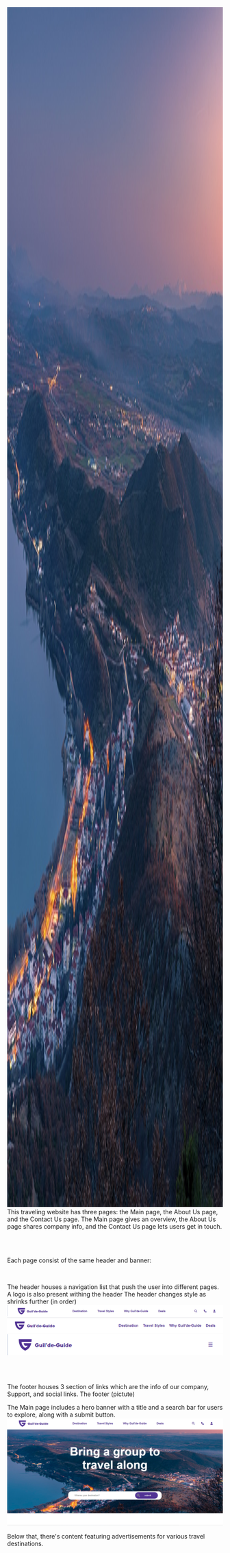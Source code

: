 <img src="./src/img/main-page-her-banner.jpg" style="height:70vh; width: 100%;">
This traveling website has three pages: the Main page, the About Us page, and the Contact Us page. The Main page gives an overview, the About Us page shares company info, and the Contact Us page lets users get in touch.

<br><br>

Each page consist of the same header and banner:

<br>

The header houses a navigation list that push the user into different pages. A logo is also present withing the header
The header changes style as shrinks further (in order)
<img src="./src/img/header1-RD.png">
<img src="./src/img/header2-RD.png">
<img src="./src/img/header3-RD.png">

<br><br>

The footer houses 3 section of links which are the info of our company, Support, and social links.
The footer
(pictute)

The Main page includes a hero banner with a title and a search bar for users to explore, along with a submit button.
<img src="./src/img/main-readme-hb.png">

Below that, there's content featuring advertisements for various travel destinations.
